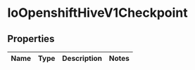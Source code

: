 
# IoOpenshiftHiveV1Checkpoint

## Properties
Name | Type | Description | Notes
------------ | ------------- | ------------- | -------------



